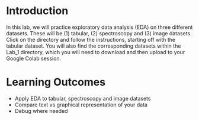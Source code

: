 # Introduction
In this lab, we will practice exploratory data analysis (EDA) on three different datasets. These will be (1) tabular, (2) spectroscopy and (3) image datasets. Click on the directory and follow the instructions, starting off with the tabular dataset.
You will also find the corresponding datasets within the Lab_1 directory, which you will need to download and then upload to your Google Colab session. 

# Learning Outcomes
- Apply EDA to tabular, spectroscopy and image datasets
- Compare text vs graphical representation of your data
- Debug where needed
